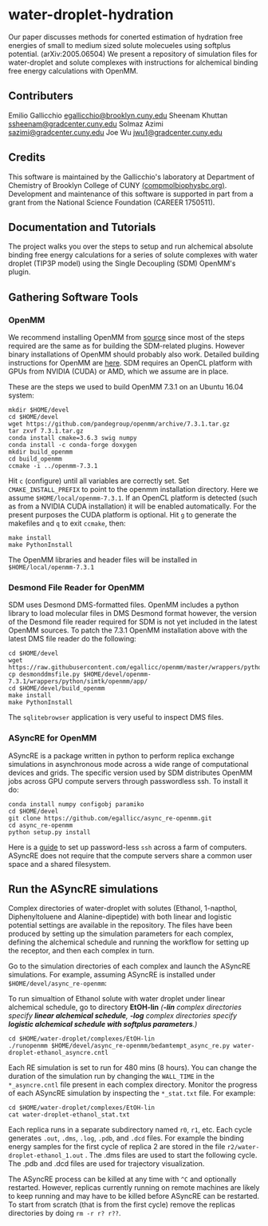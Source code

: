 # water-droplet-hydration
Our paper discusses methods for conerted estimation of hydration free energies of small to medium sized solute molecueles using softplus potential. (arXiv:2005.06504)
We present a repository of simulation files for water-droplet and solute complexes with instructions for alchemical binding free energy calculations with OpenMM.

## Contributers

Emilio Gallicchio [egallicchio@brooklyn.cuny.edu](egallicchio@brooklyn.cuny.edu)
Sheenam Khuttan [ssheenam@gradcenter.cuny.edu](ssheenam@gradcenter.cuny.edu)
Solmaz Azimi [sazimi@gradcenter.cuny.edu](sazimi@gradcenter.cuny.edu)
Joe Wu [jwu1@gradcenter.cuny.edu](jwu1@gradcenter.cuny.edu)

## Credits

This software is maintained by the Gallicchio's laboratory at Department of Chemistry of Brooklyn College of CUNY [(compmolbiophysbc.org)](compmolbiophysbc.org). Development and maintenance of this software is supported in part from a grant from the National Science Foundation (CAREER 1750511).


## Documentation and Tutorials

The project walks you over the steps to setup and run alchemical absolute binding free energy calculations for a series of  solute complexes with water droplet (TIP3P model) using the Single Decoupling (SDM) OpenMM's plugin.

## Gathering Software Tools

### OpenMM

We recommend installing OpenMM from [source](https://github.com/openmm/openmm) since most of the steps required are the same as for building the SDM-related plugins. However binary installations of OpenMM should probably also work. Detailed building instructions for OpenMM are [here](http://docs.openmm.org/latest/userguide/library.html#compiling-openmm-from-source-code). SDM requires an OpenCL platform with GPUs from NVIDIA (CUDA) or AMD, which we assume are in place.

These are the steps we used to build OpenMM 7.3.1 on an Ubuntu 16.04 system:

```
mkdir $HOME/devel
cd $HOME/devel
wget https://github.com/pandegroup/openmm/archive/7.3.1.tar.gz
tar zxvf 7.3.1.tar.gz
conda install cmake=3.6.3 swig numpy
conda install -c conda-forge doxygen
mkdir build_openmm
cd build_openmm
ccmake -i ../openmm-7.3.1
```

Hit ```c``` (configure) until all variables are correctly set. Set ```CMAKE_INSTALL_PREFIX``` to point to the openmm installation directory. Here we assume ```$HOME/local/openmm-7.3.1```. If an OpenCL platform is detected (such as from a NVIDIA CUDA installation) it will be enabled automatically. For the present purposes the CUDA platform is optional. Hit ```g``` to generate the makefiles and ```q``` to exit ```ccmake```, then:

```
make install
make PythonInstall
```

The OpenMM libraries and header files will be installed in ```$HOME/local/openmm-7.3.1```

### Desmond File Reader for OpenMM

SDM uses Desmond DMS-formatted files. OpenMM includes a python library to load molecular files in DMS Desmond format however, the version of the Desmond file reader required for SDM is not yet included in the latest OpenMM sources. To patch the 7.3.1 OpenMM installation above with the latest DMS file reader do the following:

```
cd $HOME/devel
wget https://raw.githubusercontent.com/egallicc/openmm/master/wrappers/python/simtk/openmm/app/desmonddmsfile.py
cp desmonddmsfile.py $HOME/devel/openmm-7.3.1/wrappers/python/simtk/openmm/app/
cd $HOME/devel/build_openmm
make install
make PythonInstall
```
 
The ```sqlitebrowser``` application is very useful to inspect DMS files.

### ASyncRE for OpenMM

ASyncRE is a package written in python to perform replica exchange simulations in asynchronous mode across a wide range of computational devices and grids. The specific version used by SDM distributes OpenMM jobs across GPU compute servers through passwordless ssh. To install it do:

```
conda install numpy configobj paramiko
cd $HOME/devel
git clone https://github.com/egallicc/async_re-openmm.git
cd async_re-openmm
python setup.py install
```
Here is a [guide](https://www.digitalocean.com/community/tutorials/how-to-set-up-ssh-keys-on-ubuntu-1604) to set up password-less ```ssh``` across a farm of computers. ASyncRE does not require that the compute servers share a common user space and a shared filesystem.

## Run the ASyncRE simulations

Complex directories of water-droplet with solutes (Ethanol, 1-napthol, Diphenyltoluene and Alanine-dipeptide) with both linear and logistic potential settings are available in the repository. The files have been produced by setting up the simulation parameters for each complex, defining the alchemical schedule and running the workflow for setting up the receptor, and then each complex in turn.

Go to the simulation directories of each complex and launch the ASyncRE simulations. For example, assuming ASyncRE is installed under ```$HOME/devel/async_re-openmm```:

To run simualtion of Ethanol solute with water droplet under linear alchemical schedule, go to directory **EtOH-lin** *(**-lin** complex directories specify **linear alchemical schedule**, **-log** complex directories specify **logistic alchemical schedule with softplus parameters**.)*

```
cd $HOME/water-droplet/complexes/EtOH-lin
./runopenmm $HOME/devel/async_re-openmm/bedamtempt_async_re.py water-droplet-ethanol_asyncre.cntl
```

Each RE simulation is set to run for 480 mins (8 hours). You can change the duration of the simulation run by changing the ```WALL_TIME``` in the ```*_asyncre.cntl``` file present in each complex directory.
Monitor the progress of each ASyncRE simulation by inspecting the ```*_stat.txt``` file. For example:

```
cd $HOME/water-droplet/complexes/EtOH-lin
cat water-droplet-ethanol_stat.txt
```
Each replica runs in a separate subdirectory named ```r0```, ```r1```, etc. Each cycle generates ```.out```, ```.dms```, ```.log```, ```.pdb```, and ```.dcd``` files. For example the binding energy samples for the first cycle of replica 2 are stored in the file ```r2/water-droplet-ethanol_1.out``` . The .dms files are used to start the following cycle. The .pdb and .dcd files are used for trajectory visualization.
 
The ASyncRE process can be killed at any time with ```^C``` and optionally restarted. However, replicas currently running on remote machines are likely to keep running and may have to be killed before ASyncRE can be restarted. To start from scratch (that is from the first cycle) remove the replicas directories by doing ```rm -r r? r??```.








